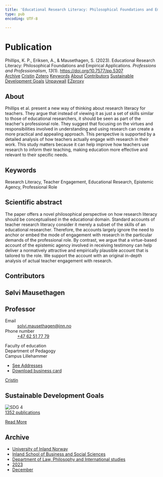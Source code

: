 ```yaml
---
title: 'Educational Research Literacy: Philosophical Foundations and Empirical Applications'
type: pub
encoding: UTF-8

---
```

<h1>Publication</h1>
<article id="csl-bib-container-RXTBXU9D" class="csl-bib-container">
  <div class="csl-bib-body"> <div class="csl-entry">Phillips, K. P., Eriksen, A., &#38; Mausethagen, S. (2023). Educational Research Literacy: Philosophical Foundations and Empirical Applications. <i>Professions and Professionalism</i>, <i>13</i>(1). <a href="https://doi.org/10.7577/pp.5307">https://doi.org/10.7577/pp.5307</a></div> </div>
  <div class="csl-bib-buttons">
    <a href="#taxonomy-article-RXTBXU9D" alt="archive" class="csl-bib-button">Archive</a>
    <a href="https://app.cristin.no/results/show.jsf?id=2213610" alt="Cristin" class="csl-bib-button">Cristin</a>
    <a href="http://zotero.org/groups/5881554/items/RXTBXU9D" alt="Zotero" class="csl-bib-button">Zotero</a>
    <a href="#keywords-article-RXTBXU9D" alt="keywords" class="csl-bib-button">Keywords</a>
    <a href="#about-article-RXTBXU9D" alt="about_pub" class="csl-bib-button">About</a>
    <a href="#contributors-article-RXTBXU9D" alt="contributors" class="csl-bib-button">Contributors</a>
    <a href="#sdg-article-RXTBXU9D" alt="sdg" class="csl-bib-button">Sustainable Development Goals</a>
    <a href="https://journals.oslomet.no/index.php/pp/article/download/5307/4776" alt="Unpaywall" class="csl-bib-button">Unpaywall</a>
    <a href="https://journals.oslomet.no/index.php/pp/article/download/5307/4776" alt="EZproxy" class="csl-bib-button">EZproxy</a>
  </div>
  <div id="csl-bib-meta-container-RXTBXU9D"></div>
</article>
<div id="csl-bib-meta-RXTBXU9D" class="csl-bib-meta">
  <article id="about-article-RXTBXU9D" class="about_pub-article">
    <h1>About</h1>
    Phillips et al. present a new way of thinking about research literacy for teachers. They argue that instead of viewing it as just a set of skills similar to those of educational researchers, it should be seen as part of the teacher's professional role. They suggest that focusing on the virtues and responsibilities involved in understanding and using research can create a more practical and appealing approach. This perspective is supported by a detailed analysis of how teachers actually engage with research in their work. This study matters because it can help improve how teachers use research to inform their teaching, making education more effective and relevant to their specific needs.
  </article>
  <article id="keywords-article-RXTBXU9D" class="keywords-article">
    <h1>Keywords</h1>
    Research Literacy, Teacher Engagement, Educational Research, Epistemic Agency, Professional Role
  </article>
  <article id="abstract-article-RXTBXU9D" class="abstract-article">
    <h1>Scientific abstract</h1>
    The paper offers a novel philosophical perspective on how research literacy should be conceptualised in the educational domain. Standard accounts of teacher research literacy consider it merely a subset of the skills of an educational researcher. Therefore, the accounts largely ignore the need to anchor or embed the mode of engagement with research in the particular demands of the professional role. By contrast, we argue that a virtue-based account of the epistemic agency involved in receiving testimony can help deliver a normatively attractive and empirically plausible account that is tailored to the role. We support the account with an original in-depth analysis of actual teacher engagement with research.
  </article>
  <article id="contributors-article-RXTBXU9D" class="contributors-article">
    <h1>Contributors</h1>
    <div class="personas"> <div class="vrtx-hinn-person-card"> <div class="photo"> <i class="lar la-user-circle missing-person"></i> </div> <div class="info"> <hgroup><h1>Sølvi Mausethagen</h1> <h2>Professor</h2> </hgroup><dl> <dt>Email</dt> <dd> <a href="mailto:solvi.mausethagen@inn.no">solvi.mausethagen@inn.no</a> </dd> <dt>Phone number</dt> <dd><a href="tel:+4762517779"> +47 62 51 77 79 </a></dd> </dl> <p> Faculty of education<br> Department of Pedagogy<br> Campus Lillehammer </p> <ul class="vrtx-hinn-links"> <li><a href="https://www.inn.no/english/find-an-employee/solvi-mausethagen.html#vrtx-hinn-addresses">See Addresses</a></li> <li><a href="https://www.inn.no/english/find-an-employee/solvi-mausethagen.html?vrtx=vcf">Download business card</a></li> </ul> </div> </div> <a href="https://app.cristin.no/persons/show.jsf?id=60275" alt="Cristin URL" class="personas-cristin">Cristin</a> </div>
  </article>
  <article id="sdg-article-RXTBXU9D" class="sdg-article">
    <h1>Sustainable Development Goals</h1>
    <div class="sdg-container"><div id="sdg4" class="sdg">
        <img src="{{< params subfolder >}}images/sdg/sdg04_en.png" class="image" alt="SDG 4">
        <div class="sdg-overlay">
          <a href="{{< params subfolder >}}en/archive/?sdg=4#archive" class="sdg-publication-count"><span>1352</span> publications</a>
          <p><a href="https://sdgs.un.org/goals/goal4" class="sdg-read-more">Read More</a></p>
        </div>
      </div></div>
  </article>
  <article id="taxonomy-article-RXTBXU9D" class="taxonomy-article">
    <h1>Archive</h1>
    <ul>
      <li><a href="{{< params subfolder >}}en/archive/?key=3DCRN523">University of Inland Norway</a></li>
      <li><a href="{{< params subfolder >}}en/archive/?key=DU8Q9LN9">Inland School of Business and Social Sciences</a></li>
      <li><a href="{{< params subfolder >}}en/archive/?key=ITYAG68H">Department of Law, Philosophy and International studies</a></li>
      <li><a href="{{< params subfolder >}}en/archive/?key=8Y35X54R">2023</a></li>
      <li><a href="{{< params subfolder >}}en/archive/?key=X4W8KQ7V">December</a></li>
    </ul>
  </article>
</div>
